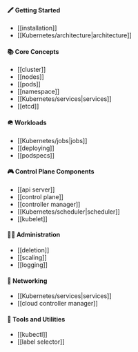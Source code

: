 #### 🖍️ Getting Started
- [[installation]]
- [[Kubernetes/architecture|architecture]]

#### 📚 Core Concepts
- [[cluster]]
- [[nodes]]
- [[pods]]
- [[namespace]]
- [[Kubernetes/services|services]]
- [[etcd]]

#### 🪖 Workloads
- [[Kubernetes/jobs|jobs]]
- [[deploying]]
- [[podspecs]]

#### 🎮 Control Plane Components
- [[api server]]
- [[control plane]]
- [[controller manager]]
- [[Kubernetes/scheduler|scheduler]]
- [[kubelet]]

#### 👨‍💼 Administration
- [[deletion]]
- [[scaling]]
- [[logging]]

#### 🛜 Networking
- [[Kubernetes/services|services]]
- [[cloud controller manager]]

#### 🔨 Tools and Utilities
- [[kubectl]]
- [[label selector]]